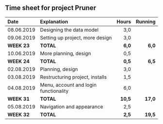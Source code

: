 ## Time sheet for project Pruner

| Date          | Explanation                           | Hours     | Running   |
| :------------ |:--------------------------------------| ---------:| ---------:|
| 08.06.2019    | Designing the data model              |     3,0   |           |
| 09.06.2019    | Setting up project, more design       |     3,0   |           |
| **WEEK 23**   | **TOTAL**                             |   **6,0** |   **6,0** |
| 10.06.2019    | More planning, design                 |     0,5   |           |
| **WEEK 24**   | **TOTAL**                             |   **0,5** |   **6,5** |
| 02.08.2019    | Planning, design                      |     3,0   |           |
| 03.08.2019    | Restructuring project, installs       |     1,5   |           |
| 04.08.2019    | Menu, account and login functionality |     6,0   |           |
| **WEEK 31**   | **TOTAL**                             |  **10,5** |  **17,0** |
| 05.08.2019    | Navigation and appearance             |     2,5   |           |
| **WEEK 32**   | **TOTAL**                             |   **2,5** |  **19,5** |


